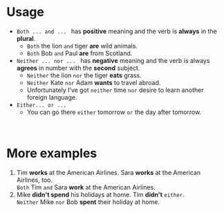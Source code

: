 # Usage
- `Both ... and ... ` has **positive** meaning and the verb is **always** in the **plural**.
  - `Both` the lion `and` tiger **are** wild animals.
  - `Both` Bob `and` Paul **are** from Scotland.
- `Neither ... nor ... ` has **negative** meaning and the verb is always **agrees** in number with the **second** subject.
  - `Neither` the lion `nor` the tiger **eats** grass.
  - `Neither` Kate `nor` Adam **wants** to travel abroad.
  - Unfortunately I’ve got `neither` time `nor` desire to learn another foreign language.
- `Either... or ... `
  - You can go there `either` tomorrow `or` the day after tomorrow.

<br>

# More examples
1. Tim **works** at the American Airlines. Sara **works** at the American Airlines, too.<br>
`Both` Tim `and` Sara **work** at the American Airlines.
2. Mike **didn't spend** his holidays at home. Tim **didn't** `either`.<br>
`Neither` Mike `nor` Bob **spent** their holiday at home.
